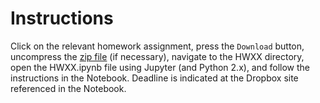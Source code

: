 # Instructions

Click on the relevant homework assignment, 
press the `Download` button, 
uncompress the [zip file](https://en.wikipedia.org/wiki/Zip_(file_format))
(if necessary), 
navigate to the HWXX directory, 
open the HWXX.ipynb file using Jupyter (and Python 2.x), 
and follow the instructions in the Notebook. 
Deadline is indicated at the Dropbox site referenced in the Notebook. 
